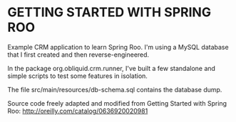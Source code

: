 GETTING STARTED WITH SPRING ROO
===============================

Example CRM application to learn Spring Roo. I'm using a MySQL database that I first created and then reverse-engineered.

In the package org.obliquid.crm.runner, I've built a few standalone and simple scripts to test some features in isolation.

The file src/main/resources/db-schema.sql contains the database dump.

Source code freely adapted and modified from Getting Started with Spring Roo: http://oreilly.com/catalog/0636920020981

